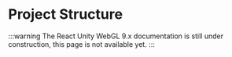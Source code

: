 # Project Structure

:::warning
The React Unity WebGL 9.x documentation is still under construction, this page is not available yet.
:::
